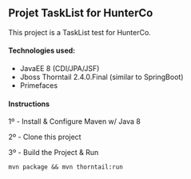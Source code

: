 ## Projet TaskList for HunterCo
This project is a TaskList test for HunterCo. 

#### Technologies used: 

- JavaEE 8 (CDI/JPA/JSF) 
- Jboss Thorntail 2.4.0.Final (similar to SpringBoot) 
- Primefaces

#### Instructions
1º -  Install & Configure Maven w/ Java 8

2º -  Clone this project

3º - Build the Project & Run
```
mvn package && mvn thorntail:run
```

